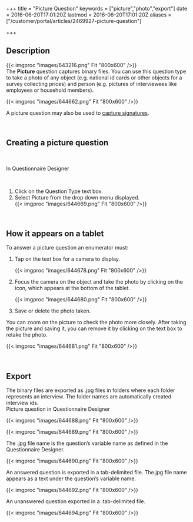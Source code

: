 ﻿+++
title = "Picture Question"
keywords = ["picture","photo","export"]
date = 2016-06-20T17:01:20Z
lastmod = 2016-06-20T17:01:20Z
aliases = ["/customer/portal/articles/2469927-picture-question"]

+++

Description
-----------

{{< imgproc "images/643216.png" Fit "800x600" />}}  
The **Picture** question captures binary files. You can use this
question type to take a photo of any object (e.g. national id cards or
other objects for a survey collecting prices) and person (e.g. pictures
of interviewees like employees or household members).

  
  
  
  
{{< imgproc "images/644662.png" Fit "800x600" />}}  
  
A picture question may also be used to [capture
signatures](/questionnaire-designer/capturing-signatures-with-a-picture-question).  
  
  
 

Creating a picture question
---------------------------

 

In Questionnaire Designer

 

1.  Click on the Question Type text box.
2.  Select Picture from the drop down menu displayed.  
    {{< imgproc "images/644669.png" Fit "800x600" />}}

  
  
 

How it appears on a tablet
--------------------------

  
To answer a picture question an enumerator must:

1.  Tap on the text box for a camera to display.  
      
    {{< imgproc "images/644678.png" Fit "800x600" />}}
2.  Focus the camera on the object and take the photo by clicking on the
    icon, which appears at the bottom of the tablet.  
      
    {{< imgproc "images/644680.png" Fit "800x600" />}}
3.  Save or delete the photo taken.

  
  
You can zoom on the picture to check the photo more closely. After
taking the picture and saving it, you can remove it by clicking on
the text box to retake the photo.  
  
{{< imgproc "images/644681.png" Fit "800x600" />}}  
  
  
  
 

Export
------

  
The binary files are exported as .jpg files in folders where each folder
represents an interview. The folder names are automatically created
interview ids.  
Picture question in Questionnaire Designer  
  
{{< imgproc "images/644688.png" Fit "800x600" />}}  
  
{{< imgproc "images/644689.png" Fit "800x600" />}}  
  
  
The .jpg file name is the question’s variable name as defined in the
Questionnaire Designer.  
  
{{< imgproc "images/644690.png" Fit "800x600" />}}  
  
An answered question is exported in a tab-delimited file. The.jpg file
name appears as a text under the question’s variable name.  
  
{{< imgproc "images/644692.png" Fit "800x600" />}}  
  
An unanswered question exported in a .tab-delimited file.  
  
{{< imgproc "images/644694.png" Fit "800x600" />}}
